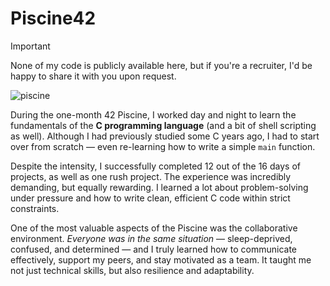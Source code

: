 # Piscine42

> [!IMPORTANT]
> None of my code is publicly available here, but if you're a recruiter, I'd be happy to share it with you upon request.

![piscine](https://github.com/user-attachments/assets/880fbf43-2438-4442-8e61-13c5e90f15db)

During the one-month 42 Piscine, I worked day and night to learn the fundamentals of the **C programming language** (and a bit of shell scripting as well). Although I had previously studied some C years ago, I had to start over from scratch — even re-learning how to write a simple `main` function.

Despite the intensity, I successfully completed 12 out of the 16 days of projects, as well as one rush project. The experience was incredibly demanding, but equally rewarding. I learned a lot about problem-solving under pressure and how to write clean, efficient C code within strict constraints.

One of the most valuable aspects of the Piscine was the collaborative environment. _Everyone was in the same situation_ — sleep-deprived, confused, and determined — and I truly learned how to communicate effectively, support my peers, and stay motivated as a team. It taught me not just technical skills, but also resilience and adaptability.
